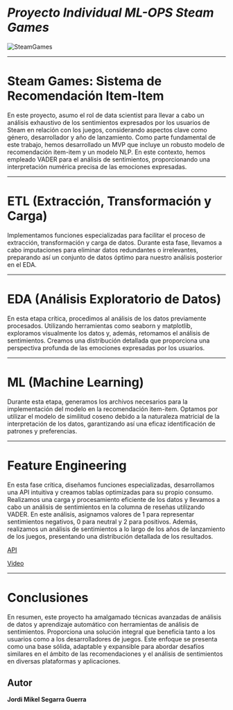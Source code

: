 
# *Proyecto Individual ML-OPS Steam Games*


![SteamGames](https://gamersunite.mx/wp-content/uploads/2021/12/videojuegos-en-8-bit.jpg)



---

# Steam Games: Sistema de Recomendación Item-Item

En este proyecto, asumo el rol de data scientist para llevar a cabo un análisis exhaustivo de los sentimientos expresados por los usuarios de Steam en relación con los juegos, considerando aspectos clave como género, desarrollador y año de lanzamiento. Como parte fundamental de este trabajo, hemos desarrollado un MVP que incluye un robusto modelo de recomendación item-item y un modelo NLP. En este contexto, hemos empleado VADER para el análisis de sentimientos, proporcionando una interpretación numérica precisa de las emociones expresadas.


---
# ETL (Extracción, Transformación y Carga)

Implementamos funciones especializadas para facilitar el proceso de extracción, transformación y carga de datos. Durante esta fase, llevamos a cabo imputaciones para eliminar datos redundantes o irrelevantes, preparando así un conjunto de datos óptimo para nuestro análisis posterior en el EDA.

---
# EDA (Análisis Exploratorio de Datos)

En esta etapa crítica, procedimos al análisis de los datos previamente procesados. Utilizando herramientas como seaborn y matplotlib, exploramos visualmente los datos y, además, retomamos el análisis de sentimientos. Creamos una distribución detallada que proporciona una perspectiva profunda de las emociones expresadas por los usuarios.


---
# ML  (Machine Learning)

Durante esta etapa, generamos los archivos necesarios para la implementación del modelo en la recomendación item-item. Optamos por utilizar el modelo de similitud coseno debido a la naturaleza matricial de la interpretación de los datos, garantizando así una eficaz identificación de patrones y preferencias.

---
# Feature Engineering

En esta fase crítica, diseñamos funciones especializadas, desarrollamos una API intuitiva y creamos tablas optimizadas para su propio consumo. Realizamos una carga y procesamiento eficiente de los datos y llevamos a cabo un análisis de sentimientos en la columna de reseñas utilizando VADER. En este análisis, asignamos valores de 1 para representar sentimientos negativos, 0 para neutral y 2 para positivos. Además, realizamos un análisis de sentimientos a lo largo de los años de lanzamiento de los juegos, presentando una distribución detallada de los resultados.

[API](https://pi-steamgames-ocelotsega.onrender.com/docs)

[Video](https://youtu.be/i9gnxpeYu4s?si=m4pj1VCbuOZ52T1E)

---  
# Conclusiones 

En resumen, este proyecto ha amalgamado técnicas avanzadas de análisis de datos y aprendizaje automático con herramientas de análisis de sentimientos. Proporciona una solución integral que beneficia tanto a los usuarios como a los desarrolladores de juegos. Este enfoque se presenta como una base sólida, adaptable y expansible para abordar desafíos similares en el ámbito de las recomendaciones y el análisis de sentimientos en diversas plataformas y aplicaciones.

## Autor 

**Jordi Mikel Segarra Guerra**
